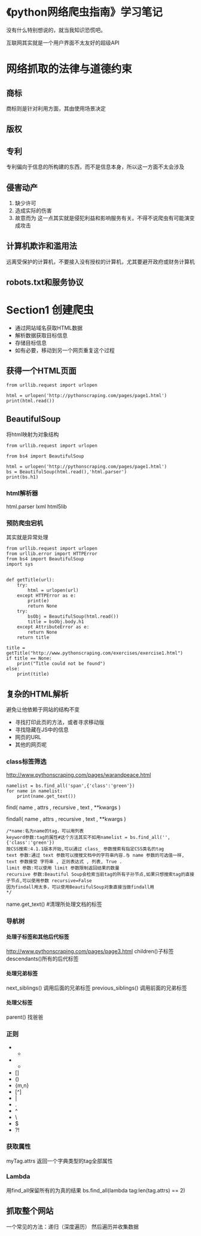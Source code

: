 # 《python网络爬虫指南》学习笔记
没有什么特别想说的，就当我知识恐慌吧。

互联网其实就是一个用户界面不太友好的超级API

# 网络抓取的法律与道德约束
## 商标
商标则是针对利用方面，其由使用场景决定
## 版权

## 专利
专利偏向于信息的所构建的东西，而不是信息本身，所以这一方面不太会涉及
## 侵害动产
1. 缺少许可
2. 造成实际的伤害
3. 故意而为
这一点其实就是侵犯利益和影响服务有关。不得不说爬虫有可能演变成攻击

## 计算机欺诈和滥用法
远离受保护的计算机，不要接入没有授权的计算机，尤其要避开政府或财务计算机
## robots.txt和服务协议

# Section1 创建爬虫
- 通过网站域名获取HTML数据 
- 解析数据获取目标信息
- 存储目标信息
- 如有必要，移动到另一个网页重复这个过程
## 获得一个HTML页面
```
from urllib.request import urlopen

html = urlopen('http://pythonscraping.com/pages/page1.html')
print(html.read())
```
## BeautifulSoup
将html映射为对象结构
```
from urllib.request import urlopen

from bs4 import BeautifulSoup

html = urlopen('http://pythonscraping.com/pages/page1.html')
bs = BeautifulSoup(html.read(),'html.parser')
print(bs.h1)
```
### html解析器
html.parser    lxml       html5lib
### 预防爬虫宕机
其实就是异常处理
```
from urllib.request import urlopen
from urllib.error import HTTPError
from bs4 import BeautifulSoup
import sys


def getTitle(url):
    try:
        html = urlopen(url)
    except HTTPError as e:
        print(e)
        return None
    try:
        bsObj = BeautifulSoup(html.read())
        title = bsObj.body.h1
    except AttributeError as e:
        return None
    return title

title = getTitle("http://www.pythonscraping.com/exercises/exercise1.html")
if title == None:
    print("Title could not be found")
else:
    print(title)
```
## 复杂的HTML解析
避免让他依赖于网站的结构不变
- 寻找打印此页的方法，或者寻求移动版
- 寻找隐藏在JS中的信息
- 网页的URL
- 其他的网页呢
### class标签筛选
http://www.pythonscraping.com/pages/warandpeace.html
```
namelist = bs.find_all('span',{'class':'green'})
for name in namelist:
    print(name.get_text())
```

find( name , attrs , recursive , text , **kwargs ) 

findall( name , attrs , recursive , text , **kwargs )
```
/*name:名为name的tag，可以用列表
keyword参数:tag的属性#这个方法其实不如用namelist = bs.find_all('',{'class':'green'})
按CSS搜索:4.1.1版本开始,可以通过 class_ 参数搜索有指定CSS类名的tag
text 参数:通过 text 参数可以搜搜文档中的字符串内容.与 name 参数的可选值一样, text 参数接受 字符串 , 正则表达式 , 列表, True .
limit 参数:可以使用 limit 参数限制返回结果的数量
recursive 参数:Beautiful Soup会检索当前tag的所有子孙节点,如果只想搜索tag的直接子节点,可以使用参数 recursive=False
因为findall用太多，可以使用BeautifulSoup对象直接当做findall用
*/
```
name.get_text() #清理所处理文档的标签

### 导航树
#### 处理子标签和其他后代标签
http://www.pythonscraping.com/pages/page3.html
children()子标签
descendants()所有的后代标签

#### 处理兄弟标签
next_siblings() 调用后面的兄弟标签
previous_siblings() 调用前面的兄弟标签

#### 处理父标签
parent() 找爸爸

### 正则
- *
- +
- []
- ()
- {m,n}
- [^]
- |
- .
- ^
- \
- $
- ?!
### 获取属性
myTag.attrs 返回一个字典类型的tag全部属性

### Lambda
用find_all保留所有的为真的结果
bs.find_all(lambda tag:len(tag.attrs) == 2)

## 抓取整个网站
一个常见的方法：递归（深度遍历）
然后遍历并收集数据